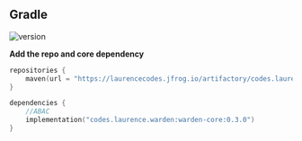 ## Gradle

![version](https://img.shields.io/github/v/tag/lgwillmore/warden?include_prereleases&label=release)

**Add the repo and core dependency**

```kotlin
repositories {
    maven(url = "https://laurencecodes.jfrog.io/artifactory/codes.laurence.warden/")
}

dependencies {
    //ABAC
    implementation("codes.laurence.warden:warden-core:0.3.0")
}
```
